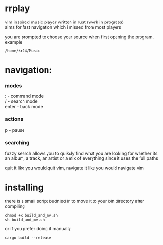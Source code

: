 # rrplay

vim inspired music player written in rust (work in progress) \
aims for fast navigation which i missed from most players

you are prompted to choose your source when first opening the program. \
example: 
```
/home/kr24/Music
```
# navigation:
### modes
: - command mode \
/ - search mode \
enter - track mode 

### actions
p - pause

### searching
fuzzy search allows you to quikcly find what you are looking for whether its an album, a track, an artist or a mix of everything since it uses the full paths

quit it like you would quit vim, 
navigate it like you would navigate vim

# installing

there is a small script budnled in to move it to your bin directory after compiling 
```
chmod +x build_and_mv.sh
sh build_and_mv.sh
```
or if you prefer doing it manually
```
cargo build --release
```

